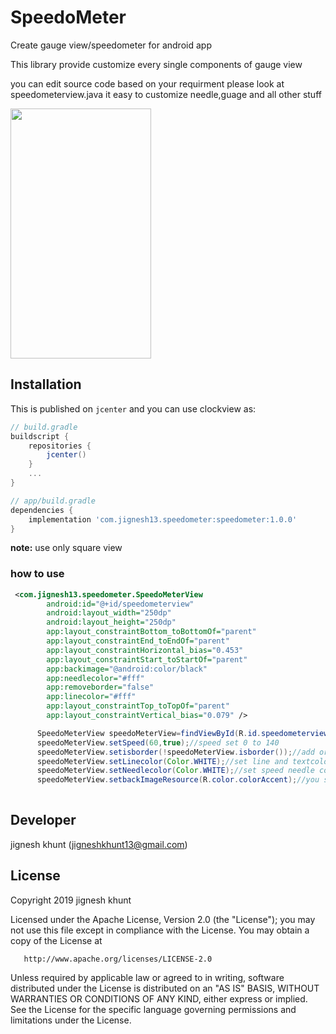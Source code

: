 # SpeedoMeter
Create gauge view/speedometer for android app 

This library provide customize every single components of gauge view

you can edit source code based on your requirment please look at speedometerview.java it easy to customize needle,guage and all other stuff

<image src=/speedo.gif
 width=225 height=400>
 
 ## Installation

This is published on `jcenter` and you can use clockview as:

```groovy
// build.gradle
buildscript {
    repositories {
        jcenter()
    }
    ...
}

// app/build.gradle
dependencies {
    implementation 'com.jignesh13.speedometer:speedometer:1.0.0'
}
```
**note:** use only square view

### how to use
```xml
 <com.jignesh13.speedometer.SpeedoMeterView
        android:id="@+id/speedometerview"
        android:layout_width="250dp"
        android:layout_height="250dp"
        app:layout_constraintBottom_toBottomOf="parent"
        app:layout_constraintEnd_toEndOf="parent"
        app:layout_constraintHorizontal_bias="0.453"
        app:layout_constraintStart_toStartOf="parent"
        app:backimage="@android:color/black"
        app:needlecolor="#fff"
        app:removeborder="false"
        app:linecolor="#fff"
        app:layout_constraintTop_toTopOf="parent"
        app:layout_constraintVertical_bias="0.079" />

```

```java
      SpeedoMeterView speedoMeterView=findViewById(R.id.speedometerview);
      speedoMeterView.setSpeed(60,true);//speed set 0 to 140
      speedoMeterView.setisborder(!speedoMeterView.isborder());//add or remove border
      speedoMeterView.setLinecolor(Color.WHITE);//set line and textcolor
      speedoMeterView.setNeedlecolor(Color.WHITE);//set speed needle color
      speedoMeterView.setbackImageResource(R.color.colorAccent);//you set image resource or color resource
      
```
 
 
##  Developer
  jignesh khunt
  (jigneshkhunt13@gmail.com)
  
##  License

Copyright 2019 jignesh khunt

   Licensed under the Apache License, Version 2.0 (the "License");
   you may not use this file except in compliance with the License.
   You may obtain a copy of the License at

       http://www.apache.org/licenses/LICENSE-2.0

   Unless required by applicable law or agreed to in writing, software
   distributed under the License is distributed on an "AS IS" BASIS,
   WITHOUT WARRANTIES OR CONDITIONS OF ANY KIND, either express or implied.
   See the License for the specific language governing permissions and
   limitations under the License.
